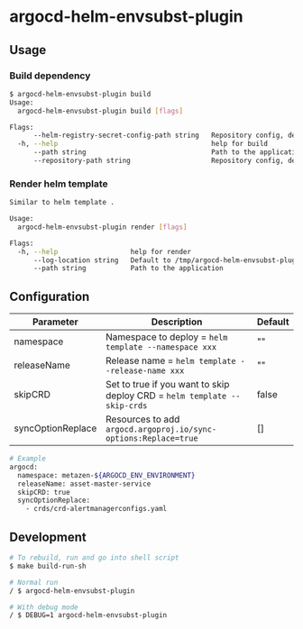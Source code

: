 # argocd-helm-envsubst-plugin

## Usage
### Build dependency
```bash
$ argocd-helm-envsubst-plugin build 
Usage:
  argocd-helm-envsubst-plugin build [flags]

Flags:
      --helm-registry-secret-config-path string   Repository config, default to /helm-working-dir/plugin-repositories/repositories.yaml
  -h, --help                                      help for build
      --path string                               Path to the application
      --repository-path string                    Repository config, default to /helm-working-dir/
```

### Render helm template
```bash
Similar to helm template .

Usage:
  argocd-helm-envsubst-plugin render [flags]

Flags:
  -h, --help                  help for render
      --log-location string   Default to /tmp/argocd-helm-envsubst-plugin/
      --path string           Path to the application
```

## Configuration
| Parameter         | Description                                                              | Default        |
|-------------------|--------------------------------------------------------------------------|----------------|
| namespace         | Namespace to deploy = `helm template --namespace xxx`                    | ""             |
| releaseName       | Release name = `helm template --release-name xxx`                        | ""             |
| skipCRD           | Set to true if you want to skip deploy CRD = `helm template --skip-crds` | false          |
| syncOptionReplace | Resources to add `argocd.argoproj.io/sync-options:Replace=true`          | []             |

```bash
# Example
argocd:
  namespace: metazen-${ARGOCD_ENV_ENVIRONMENT}
  releaseName: asset-master-service
  skipCRD: true 
  syncOptionReplace:
    - crds/crd-alertmanagerconfigs.yaml
```

## Development
```bash
# To rebuild, run and go into shell script
$ make build-run-sh

# Normal run
/ $ argocd-helm-envsubst-plugin

# With debug mode
/ $ DEBUG=1 argocd-helm-envsubst-plugin
```
